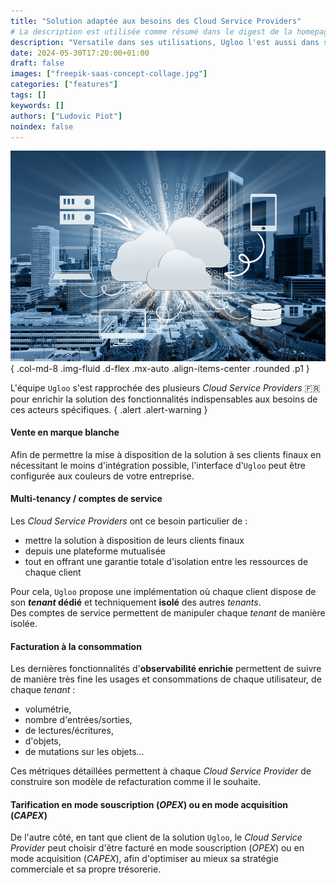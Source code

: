 ```yaml
---
title: "Solution adaptée aux besoins des Cloud Service Providers"
# La description est utilisée comme résumé dans le digest de la homepage
description: "Versatile dans ses utilisations, Ugloo l'est aussi dans ses modes de commercialisation."
date: 2024-05-30T17:20:00+01:00
draft: false
images: ["freepik-saas-concept-collage.jpg"]
categories: ["features"]
tags: []
keywords: []
authors: ["Ludovic Piot"]
noindex: false
---
```


![Cloud Service Provider](freepik-saas-concept-collage.jpg "Cloud Service Provider")
{ .col-md-8 .img-fluid .d-flex .mx-auto .align-items-center .rounded .p1 }

L'équipe `Ugloo` s'est rapprochée des plusieurs _Cloud Service Providers_ 🇫🇷  
pour enrichir la solution des fonctionnalités indispensables aux besoins de ces acteurs spécifiques.
{ .alert .alert-warning }

#### Vente en marque blanche

Afin de permettre la mise à disposition de la solution à ses clients finaux en nécessitant le moins d'intégration possible, l'interface d'`Ugloo` peut être configurée aux couleurs de votre entreprise.

#### Multi-tenancy / comptes de service

Les _Cloud Service Providers_ ont ce besoin particulier de :

- mettre la solution à disposition de leurs clients finaux
- depuis une plateforme mutualisée
- tout en offrant une garantie totale d'isolation entre les ressources de chaque client

Pour cela, `Ugloo` propose une implémentation où chaque client dispose de son **_tenant_ dédié** et techniquement **isolé** des autres _tenants_.  
Des comptes de service permettent de manipuler chaque _tenant_ de manière isolée.

#### Facturation à la consommation

Les dernières fonctionnalités d'**observabilité enrichie** permettent de suivre de manière très fine les usages et consommations de chaque utilisateur, de chaque _tenant_ :

- volumétrie,
- nombre d'entrées/sorties,
- de lectures/écritures,
- d'objets,
- de mutations sur les objets…  
  
Ces métriques détaillées permettent à chaque _Cloud Service Provider_ de construire son modèle de refacturation comme il le souhaite.

#### Tarification en mode souscription (_OPEX_) ou en mode acquisition (_CAPEX_)

De l'autre côté, en tant que client de la solution `Ugloo`, le _Cloud Service Provider_ peut choisir d'être facturé en mode souscription (_OPEX_) ou en mode acquisition (_CAPEX_), afin d'optimiser au mieux sa stratégie commerciale et sa propre trésorerie.
